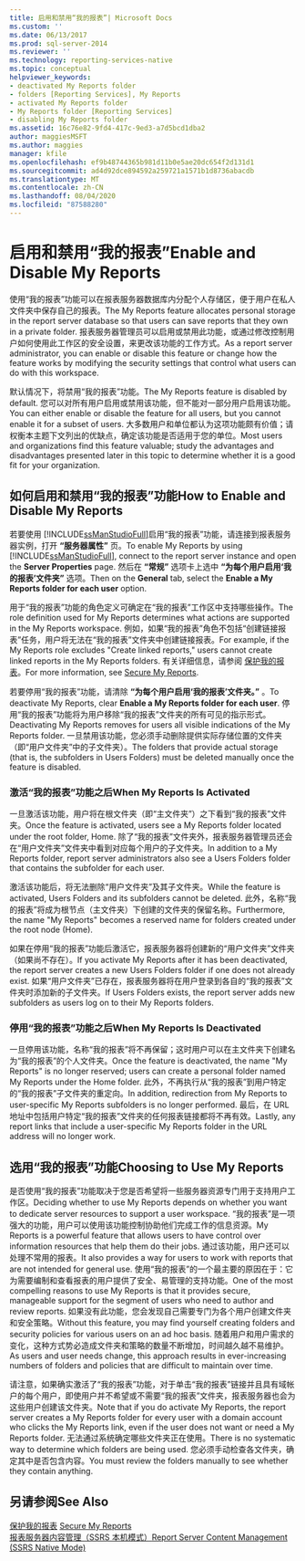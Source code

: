 ```yaml
---
title: 启用和禁用“我的报表”| Microsoft Docs
ms.custom: ''
ms.date: 06/13/2017
ms.prod: sql-server-2014
ms.reviewer: ''
ms.technology: reporting-services-native
ms.topic: conceptual
helpviewer_keywords:
- deactivated My Reports folder
- folders [Reporting Services], My Reports
- activated My Reports folder
- My Reports folder [Reporting Services]
- disabling My Reports folder
ms.assetid: 16c76e82-9fd4-417c-9ed3-a7d5bcd1dba2
author: maggiesMSFT
ms.author: maggies
manager: kfile
ms.openlocfilehash: ef9b48744365b981d11b0e5ae20dc654f2d131d1
ms.sourcegitcommit: ad4d92dce894592a259721a1571b1d8736abacdb
ms.translationtype: MT
ms.contentlocale: zh-CN
ms.lasthandoff: 08/04/2020
ms.locfileid: "87588280"
---
```

# <a name="enable-and-disable-my-reports"></a><span data-ttu-id="41a1e-102">启用和禁用“我的报表”</span><span class="sxs-lookup"><span data-stu-id="41a1e-102">Enable and Disable My Reports</span></span>
  <span data-ttu-id="41a1e-103">使用“我的报表”功能可以在报表服务器数据库内分配个人存储区，便于用户在私人文件夹中保存自己的报表。</span><span class="sxs-lookup"><span data-stu-id="41a1e-103">The My Reports feature allocates personal storage in the report server database so that users can save reports that they own in a private folder.</span></span> <span data-ttu-id="41a1e-104">报表服务器管理员可以启用或禁用此功能，或通过修改控制用户如何使用此工作区的安全设置，来更改该功能的工作方式。</span><span class="sxs-lookup"><span data-stu-id="41a1e-104">As a report server administrator, you can enable or disable this feature or change how the feature works by modifying the security settings that control what users can do with this workspace.</span></span>  
  
 <span data-ttu-id="41a1e-105">默认情况下，将禁用“我的报表”功能。</span><span class="sxs-lookup"><span data-stu-id="41a1e-105">The My Reports feature is disabled by default.</span></span> <span data-ttu-id="41a1e-106">您可以对所有用户启用或禁用该功能，但不能对一部分用户启用该功能。</span><span class="sxs-lookup"><span data-stu-id="41a1e-106">You can either enable or disable the feature for all users, but you cannot enable it for a subset of users.</span></span> <span data-ttu-id="41a1e-107">大多数用户和单位都认为这项功能颇有价值；请权衡本主题下文列出的优缺点，确定该功能是否适用于您的单位。</span><span class="sxs-lookup"><span data-stu-id="41a1e-107">Most users and organizations find this feature valuable; study the advantages and disadvantages presented later in this topic to determine whether it is a good fit for your organization.</span></span>  
  
## <a name="how-to-enable-and-disable-my-reports"></a><span data-ttu-id="41a1e-108">如何启用和禁用“我的报表”功能</span><span class="sxs-lookup"><span data-stu-id="41a1e-108">How to Enable and Disable My Reports</span></span>  
 <span data-ttu-id="41a1e-109">若要使用 [!INCLUDE[ssManStudioFull](../../includes/ssmanstudiofull-md.md)]启用“我的报表”功能，请连接到报表服务器实例，打开 **“服务器属性”** 页。</span><span class="sxs-lookup"><span data-stu-id="41a1e-109">To enable My Reports by using [!INCLUDE[ssManStudioFull](../../includes/ssmanstudiofull-md.md)], connect to the report server instance and open the **Server Properties** page.</span></span> <span data-ttu-id="41a1e-110">然后在 **“常规”** 选项卡上选中 **“为每个用户启用‘我的报表’文件夹”** 选项。</span><span class="sxs-lookup"><span data-stu-id="41a1e-110">Then on the **General** tab, select the **Enable a My Reports folder for each user** option.</span></span>  
  
 <span data-ttu-id="41a1e-111">用于“我的报表”功能的角色定义可确定在“我的报表”工作区中支持哪些操作。</span><span class="sxs-lookup"><span data-stu-id="41a1e-111">The role definition used for My Reports determines what actions are supported in the My Reports workspace.</span></span> <span data-ttu-id="41a1e-112">例如，如果“我的报表”角色不包括“创建链接报表”任务，用户将无法在“我的报表”文件夹中创建链接报表。</span><span class="sxs-lookup"><span data-stu-id="41a1e-112">For example, if the My Reports role excludes "Create linked reports," users cannot create linked reports in the My Reports folders.</span></span> <span data-ttu-id="41a1e-113">有关详细信息，请参阅 [保护我的报表](../security/secure-my-reports.md)。</span><span class="sxs-lookup"><span data-stu-id="41a1e-113">For more information, see [Secure My Reports](../security/secure-my-reports.md).</span></span>  
  
 <span data-ttu-id="41a1e-114">若要停用“我的报表”功能，请清除 **“为每个用户启用‘我的报表’文件夹。”** 。</span><span class="sxs-lookup"><span data-stu-id="41a1e-114">To deactivate My Reports, clear **Enable a My Reports folder for each user**.</span></span> <span data-ttu-id="41a1e-115">停用“我的报表”功能将为用户移除“我的报表”文件夹的所有可见的指示形式。</span><span class="sxs-lookup"><span data-stu-id="41a1e-115">Deactivating My Reports removes for users all visible indications of the My Reports folder.</span></span> <span data-ttu-id="41a1e-116">一旦禁用该功能，您必须手动删除提供实际存储位置的文件夹（即“用户文件夹”中的子文件夹）。</span><span class="sxs-lookup"><span data-stu-id="41a1e-116">The folders that provide actual storage (that is, the subfolders in Users Folders) must be deleted manually once the feature is disabled.</span></span>  
  
### <a name="when-my-reports-is-activated"></a><span data-ttu-id="41a1e-117">激活“我的报表”功能之后</span><span class="sxs-lookup"><span data-stu-id="41a1e-117">When My Reports Is Activated</span></span>  
 <span data-ttu-id="41a1e-118">一旦激活该功能，用户将在根文件夹（即“主文件夹”）之下看到“我的报表”文件夹。</span><span class="sxs-lookup"><span data-stu-id="41a1e-118">Once the feature is activated, users see a My Reports folder located under the root folder, Home.</span></span> <span data-ttu-id="41a1e-119">除了“我的报表”文件夹外，报表服务器管理员还会在“用户文件夹”文件夹中看到对应每个用户的子文件夹。</span><span class="sxs-lookup"><span data-stu-id="41a1e-119">In addition to a My Reports folder, report server administrators also see a Users Folders folder that contains the subfolder for each user.</span></span>  
  
 <span data-ttu-id="41a1e-120">激活该功能后，将无法删除“用户文件夹”及其子文件夹。</span><span class="sxs-lookup"><span data-stu-id="41a1e-120">While the feature is activated, Users Folders and its subfolders cannot be deleted.</span></span> <span data-ttu-id="41a1e-121">此外，名称“我的报表”将成为根节点（主文件夹）下创建的文件夹的保留名称。</span><span class="sxs-lookup"><span data-stu-id="41a1e-121">Furthermore, the name "My Reports" becomes a reserved name for folders created under the root node (Home).</span></span>  
  
 <span data-ttu-id="41a1e-122">如果在停用“我的报表”功能后激活它，报表服务器将创建新的“用户文件夹”文件夹（如果尚不存在）。</span><span class="sxs-lookup"><span data-stu-id="41a1e-122">If you activate My Reports after it has been deactivated, the report server creates a new Users Folders folder if one does not already exist.</span></span> <span data-ttu-id="41a1e-123">如果“用户文件夹”已存在，报表服务器将在用户登录到各自的“我的报表”文件夹时添加新的子文件夹。</span><span class="sxs-lookup"><span data-stu-id="41a1e-123">If Users Folders exists, the report server adds new subfolders as users log on to their My Reports folders.</span></span>  
  
### <a name="when-my-reports-is-deactivated"></a><span data-ttu-id="41a1e-124">停用“我的报表”功能之后</span><span class="sxs-lookup"><span data-stu-id="41a1e-124">When My Reports Is Deactivated</span></span>  
 <span data-ttu-id="41a1e-125">一旦停用该功能，名称“我的报表”将不再保留；这时用户可以在主文件夹下创建名为“我的报表”的个人文件夹。</span><span class="sxs-lookup"><span data-stu-id="41a1e-125">Once the feature is deactivated, the name "My Reports" is no longer reserved; users can create a personal folder named My Reports under the Home folder.</span></span> <span data-ttu-id="41a1e-126">此外，不再执行从“我的报表”到用户特定的“我的报表”子文件夹的重定向。</span><span class="sxs-lookup"><span data-stu-id="41a1e-126">In addition, redirection from My Reports to user-specific My Reports subfolders is no longer performed.</span></span> <span data-ttu-id="41a1e-127">最后，在 URL 地址中包括用户特定“我的报表”文件夹的任何报表链接都将不再有效。</span><span class="sxs-lookup"><span data-stu-id="41a1e-127">Lastly, any report links that include a user-specific My Reports folder in the URL address will no longer work.</span></span>  
  
## <a name="choosing-to-use-my-reports"></a><span data-ttu-id="41a1e-128">选用“我的报表”功能</span><span class="sxs-lookup"><span data-stu-id="41a1e-128">Choosing to Use My Reports</span></span>  
 <span data-ttu-id="41a1e-129">是否使用“我的报表”功能取决于您是否希望将一些服务器资源专门用于支持用户工作区。</span><span class="sxs-lookup"><span data-stu-id="41a1e-129">Deciding whether to use My Reports depends on whether you want to dedicate server resources to support a user workspace.</span></span> <span data-ttu-id="41a1e-130">“我的报表”是一项强大的功能，用户可以使用该功能控制协助他们完成工作的信息资源。</span><span class="sxs-lookup"><span data-stu-id="41a1e-130">My Reports is a powerful feature that allows users to have control over information resources that help them do their jobs.</span></span> <span data-ttu-id="41a1e-131">通过该功能，用户还可以处理不常用的报表。</span><span class="sxs-lookup"><span data-stu-id="41a1e-131">It also provides a way for users to work with reports that are not intended for general use.</span></span> <span data-ttu-id="41a1e-132">使用“我的报表”的一个最主要的原因在于：它为需要编制和查看报表的用户提供了安全、易管理的支持功能。</span><span class="sxs-lookup"><span data-stu-id="41a1e-132">One of the most compelling reasons to use My Reports is that it provides secure, manageable support for the segment of users who need to author and review reports.</span></span> <span data-ttu-id="41a1e-133">如果没有此功能，您会发现自己需要专门为各个用户创建文件夹和安全策略。</span><span class="sxs-lookup"><span data-stu-id="41a1e-133">Without this feature, you may find yourself creating folders and security policies for various users on an ad hoc basis.</span></span> <span data-ttu-id="41a1e-134">随着用户和用户需求的变化，这种方式势必造成文件夹和策略的数量不断增加，时间越久越不易维护。</span><span class="sxs-lookup"><span data-stu-id="41a1e-134">As users and user needs change, this approach results in ever-increasing numbers of folders and policies that are difficult to maintain over time.</span></span>  
  
 <span data-ttu-id="41a1e-135">请注意，如果确实激活了“我的报表”功能，对于单击“我的报表”链接并且具有域帐户的每个用户，即使用户并不希望或不需要“我的报表”文件夹，报表服务器也会为这些用户创建该文件夹。</span><span class="sxs-lookup"><span data-stu-id="41a1e-135">Note that if you do activate My Reports, the report server creates a My Reports folder for every user with a domain account who clicks the My Reports link, even if the user does not want or need a My Reports folder.</span></span> <span data-ttu-id="41a1e-136">无法通过系统确定哪些文件夹正在使用。</span><span class="sxs-lookup"><span data-stu-id="41a1e-136">There is no systematic way to determine which folders are being used.</span></span> <span data-ttu-id="41a1e-137">您必须手动检查各文件夹，确定其中是否包含内容。</span><span class="sxs-lookup"><span data-stu-id="41a1e-137">You must review the folders manually to see whether they contain anything.</span></span>  
  
## <a name="see-also"></a><span data-ttu-id="41a1e-138">另请参阅</span><span class="sxs-lookup"><span data-stu-id="41a1e-138">See Also</span></span>  
 <span data-ttu-id="41a1e-139">[保护我的报表](../security/secure-my-reports.md) </span><span class="sxs-lookup"><span data-stu-id="41a1e-139">[Secure My Reports](../security/secure-my-reports.md) </span></span>  
 [<span data-ttu-id="41a1e-140">报表服务器内容管理（SSRS 本机模式）</span><span class="sxs-lookup"><span data-stu-id="41a1e-140">Report Server Content Management &#40;SSRS Native Mode&#41;</span></span>](report-server-content-management-ssrs-native-mode.md)  
  
  
